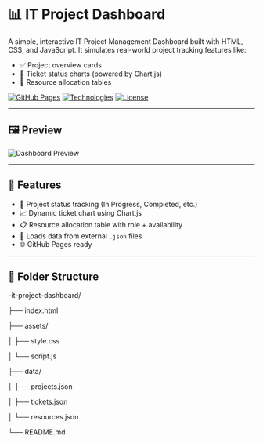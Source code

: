 # 📊 IT Project Dashboard

A simple, interactive IT Project Management Dashboard built with HTML, CSS, and JavaScript. It simulates real-world project tracking features like:

- ✅ Project overview cards
- 🐞 Ticket status charts (powered by Chart.js)
- 👥 Resource allocation tables

[![GitHub Pages](https://img.shields.io/badge/Live%20Demo-Available-brightgreen?style=for-the-badge)](https://bk7175.github.io/it-project-dashboard/)
[![Technologies](https://img.shields.io/badge/Tech-HTML%2FCSS%2FJS-blue?style=for-the-badge)]()
[![License](https://img.shields.io/github/license/yourusername/it-project-dashboard?style=for-the-badge)]()

---

## 🖼️ Preview

![Dashboard Preview](https://user-images.githubusercontent.com/your-placeholder/dashboard-screenshot.png)

---

## 🚀 Features

- 📂 Project status tracking (In Progress, Completed, etc.)
- 📈 Dynamic ticket chart using Chart.js
- 📋 Resource allocation table with role + availability
- 🔄 Loads data from external `.json` files
- 🌐 GitHub Pages ready

---

## 📁 Folder Structure

-it-project-dashboard/

├── index.html

├── assets/

│   ├── style.css

│   └── script.js

├── data/

│   ├── projects.json

│   ├── tickets.json

│   └── resources.json

└── README.md

